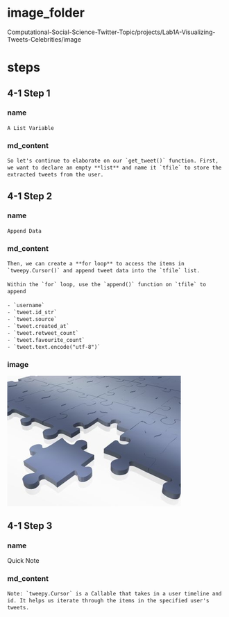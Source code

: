 # image_folder
Computational-Social-Science-Twitter-Topic/projects/Lab1A-Visualizing-Tweets-Celebrities/image
# steps
## 4-1 Step 1
### name
```
A List Variable
```
### md_content
```
So let's continue to elaborate on our `get_tweet()` function. First, we want to declare an empty **list** and name it `tfile` to store the extracted tweets from the user.  
```
## 4-1 Step 2
### name
```
Append Data
```
### md_content
```
Then, we can create a **for loop** to access the items in `tweepy.Cursor()` and append tweet data into the `tfile` list. 

Within the `for` loop, use the `append()` function on `tfile` to append 

- `username`
- `tweet.id_str`
- `tweet.source`
- `tweet.created_at`
- `tweet.retweet_count`
- `tweet.favourite_count`
- `tweet.text.encode("utf-8")`
```
### image
<img src="../image/data_append.jpg"/>

## 4-1 Step 3
### name
Quick Note
### md_content
```
Note: `tweepy.Cursor` is a Callable that takes in a user timeline and id. It helps us iterate through the items in the specified user's tweets.
```
